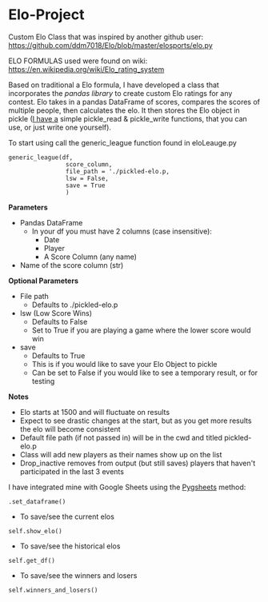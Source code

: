 # Elo-Project
Custom Elo Class that was inspired by another github user:<br>
    https://github.com/ddm7018/Elo/blob/master/elosports/elo.py
    
ELO FORMULAS used were found on wiki:<br>
    https://en.wikipedia.org/wiki/Elo_rating_system

Based on traditional a Elo formula, I have developed a class that incorporates the *pandas library* to create custom Elo ratings for any contest. Elo takes in a pandas DataFrame of scores, compares the scores of multiple people, then calculates the elo. It then stores the Elo object in pickle (<a href=https://github.com/jaceiverson/custom-python/blob/master/general.py>I have a</a> simple pickle_read & pickle_write functions, that you can use, or just write one yourself). 

To start using call the generic_league function found in eloLeauge.py
```
generic_league(df,
                score_column,
                file_path = './pickled-elo.p,
                lsw = False,
                save = True
                )
```
__Parameters__
 - Pandas DataFrame
     - In your df you must have 2 columns (case insensitive):
        - Date
        - Player
        - A Score Column (any name)
- Name of the score column (str)

__Optional Parameters__
- File path 
    - Defaults to ./pickled-elo.p
- lsw (Low Score Wins)
    - Defaults to False
    - Set to True if you are playing a game where the lower score would win
- save 
    - Defaults to True
    - This is if you would like to save your Elo Object to pickle
    - Can be set to False if you would like to see a temporary result, or for testing


__Notes__
- Elo starts at 1500 and will fluctuate on results
- Expect to see drastic changes at the start, but as you get more results the elo will become consistent
- Default file path (if not passed in) will be in the cwd and titled pickled-elo.p
- Class will add new players as their names show up on the list
- Drop_inactive removes from output (but still saves) players that haven't participated in the last 3 events

I have integrated mine with Google Sheets using the <a href=https://pygsheets.readthedocs.io/en/stable/>Pygsheets</a> method: 
```
.set_dataframe()
```
 - To save/see the current elos 
```
self.show_elo()
```
 - To save/see the historical elos
```
self.get_df()
```
 - To save/see the winners and losers
```
self.winners_and_losers()
```
